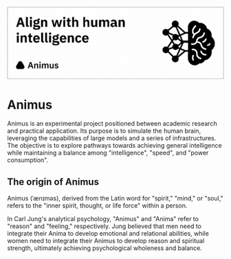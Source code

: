 ![banner](./images/banner.png)

# Animus

Animus is an experimental project positioned between academic research and practical application. Its purpose is to simulate the human brain, leveraging the capabilities of large models and a series of infrastructures. The objective is to explore pathways towards achieving general intelligence while maintaining a balance among "intelligence", "speed", and "power consumption".

## The origin of Animus

Animus (ˈænɪməs), derived from the Latin word for "spirit," "mind," or "soul," refers to the "inner spirit, thought, or life force" within a person.

In Carl Jung's analytical psychology, "Animus" and "Anima" refer to "reason" and "feeling," respectively. Jung believed that men need to integrate their Anima to develop emotional and relational abilities, while women need to integrate their Animus to develop reason and spiritual strength, ultimately achieving psychological wholeness and balance.
